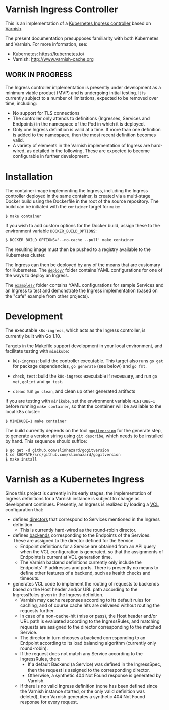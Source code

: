# Varnish Ingress Controller

This is an implementation of a [Kubernetes Ingress controller](https://kubernetes.io/docs/concepts/services-networking/ingress/)
based on [Varnish](http://www.varnish-cache.org).

The present documentation presupposes familiarity with both Kubernetes and
Varnish. For more information, see:

* Kubernetes: https://kubernetes.io/
* Varnish: http://www.varnish-cache.org

## WORK IN PROGRESS

The Ingress controller implementation is presently under development
as a minimum viable product (MVP) and is undergoing initial testing. It is
currently subject to a number of limitations, expected to be removed over
time, including:

* No support for TLS connections
* The controller only attends to definitions (Ingresses, Services and
  Endpoints) in the namespace of the Pod in which it is deployed.
* Only one Ingress definition is valid at a time. If more than one definition
  is added to the namespace, then the most recent definition becomes valid.
* A variety of elements in the Varnish implementation of Ingress are
  hard-wired, as detailed in the following, These are expected to
  become configurable in further development.

# Installation

The container image implementing the Ingress, including the Ingress
controller deployed in the same container, is created via a
multi-stage Docker build using the Dockerfile in the root of the
source repository. The build can be initiated with the ``container``
target for ``make``:

```
$ make container
```

If you wish to add custom options for the Docker build, assign these
to the environment variable ``DOCKER_BUILD_OPTIONS``:

```
$ DOCKER_BUILD_OPTIONS='--no-cache --pull' make container
```

The resulting image must then be pushed to a registry available to the
Kubernetes cluster.

The Ingress can then be deployed by any of the means that are
customary for Kubernetes. The [``deploy/``](/deploy) folder contains
YAML configurations for one of the ways to deploy an Ingress.

The [``examples/``](/examples) folder contains YAML configurations for
sample Services and an Ingress to test and demonstrate the Ingress
implementation (based on the "cafe" example from other projects).

# Development

The executable ``k8s-ingress``, which acts as the Ingress controller,
is currently built with Go 1.10.

Targets in the Makefile support development in your local environment, and
facilitate testing with ``minikube``:

* ``k8s-ingress``: build the controller executable. This target also
  runs ``go get`` for package dependencies, ``go generate`` (see
  below) and ``go fmt``.

* ``check``, ``test``: build the ``k8s-ingress`` executable if
  necessary, and run ``go vet``, ``golint`` and ``go test``.

* ``clean``: run ``go clean``, and clean up other generated artifacts

If you are testing with ``minikube``, set the environment variable
``MINIKUBE=1`` before running ``make container``, so that the
container will be available to the local k8s cluster:

```
$ MINIKUBE=1 make container
```

The build currently depends on the tool
[``gogitversion``](https://github.com/slimhazard/gogitversion) for the
generate step, to generate a version string using ``git describe``,
which needs to be installed by hand. This sequence should suffice:

```
$ go get -d github.com/slimhazard/gogitversion
$ cd $GOPATH/src/github.com/slimhazard/gogitversion
$ make install
```
# Varnish as a Kubernetes Ingress

Since this project is currently in its early stages, the implementation of
Ingress definitions for a Varnish instance is subject to change as development
continues. Presently, an Ingress is realized by loading a
[VCL](https://varnish-cache.org/docs/trunk/reference/vcl.html) configuration
that:

* defines
  [directors](https://varnish-cache.org/docs/trunk/users-guide/vcl-backends.html#directors)
  that correspond to Services mentioned in the Ingress definition
  * This is currently hard-wired as the round-robin director.
* defines
  [backends](https://varnish-cache.org/docs/trunk/users-guide/vcl-backends.html)
  corresponding to the Endpoints of the Services. These are assigned to the
  director defined for the Service.
  * Endpoint definitions for a Service are obtained from an API query
    when the VCL configuration is generated, so that the assignments
    of Endpoints is current at VCL generation time.
  * The Varnish backend definitions currently only include the Endpoints'
    IP addresses and ports. There is presently no means to define other
    features of a backend, such as health checks and timeouts.
* generates VCL code to implement the routing of requests to backends
  based on the Host header and/or URL path according to the IngressRules
  given in the Ingress definition.
  * Varnish may cache responses according to its default rules for
    caching, and of course cache hits are delivered without routing the
    requests further.
  * In case of a non-cache-hit (miss or pass), the Host header and/or
    URL path is evaluated according to the IngressRules, and matching
    requests are assigned to the director corresponding to the matched
    Service.
  * The director in turn chooses a backend corresponding to an Endpoint
    according to its load balancing algorithm (currently only round-robin).
  * If the request does not match any Service according to the
    IngressRules, then:
      * If a default Backend (a Service) was defined in the IngressSpec,
        then the request is assigned to the corresponding director.
      * Otherwise, a synthetic 404 Not Found response is generated by
        Varnish.
  * If there is no valid Ingress definition (none has been defined
    since the Varnish instance started, or the only valid definition
    was deleted), then Varnish generates a synthetic 404 Not Found
    response for every request.
